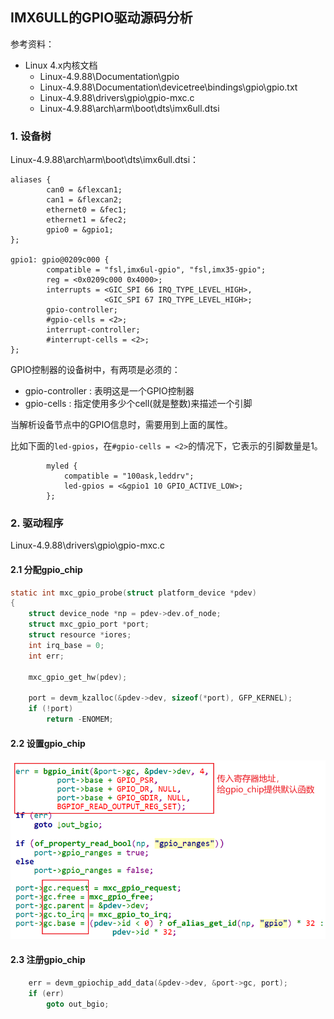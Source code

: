 ## IMX6ULL的GPIO驱动源码分析

参考资料：

* Linux 4.x内核文档
  * Linux-4.9.88\Documentation\gpio
  * Linux-4.9.88\Documentation\devicetree\bindings\gpio\gpio.txt
  * Linux-4.9.88\drivers\gpio\gpio-mxc.c
  * Linux-4.9.88\arch\arm\boot\dts\imx6ull.dtsi

### 1. 设备树

Linux-4.9.88\arch\arm\boot\dts\imx6ull.dtsi：

```shell
aliases {
		can0 = &flexcan1;
		can1 = &flexcan2;
		ethernet0 = &fec1;
		ethernet1 = &fec2;
		gpio0 = &gpio1;
};

gpio1: gpio@0209c000 {
		compatible = "fsl,imx6ul-gpio", "fsl,imx35-gpio";
		reg = <0x0209c000 0x4000>;
		interrupts = <GIC_SPI 66 IRQ_TYPE_LEVEL_HIGH>,
					 <GIC_SPI 67 IRQ_TYPE_LEVEL_HIGH>;
		gpio-controller;
		#gpio-cells = <2>;
		interrupt-controller;
		#interrupt-cells = <2>;
};
```



GPIO控制器的设备树中，有两项是必须的：

* gpio-controller : 表明这是一个GPIO控制器
* gpio-cells : 指定使用多少个cell(就是整数)来描述一个引脚



当解析设备节点中的GPIO信息时，需要用到上面的属性。

比如下面的`led-gpios`，在`#gpio-cells = <2>`的情况下，它表示的引脚数量是1。

```shell
		myled {
            compatible = "100ask,leddrv";
            led-gpios = <&gpio1 10 GPIO_ACTIVE_LOW>;
        };
```





### 2. 驱动程序

Linux-4.9.88\drivers\gpio\gpio-mxc.c

#### 2.1 分配gpio_chip

```c
static int mxc_gpio_probe(struct platform_device *pdev)
{
	struct device_node *np = pdev->dev.of_node;
	struct mxc_gpio_port *port;
	struct resource *iores;
	int irq_base = 0;
	int err;

	mxc_gpio_get_hw(pdev);

	port = devm_kzalloc(&pdev->dev, sizeof(*port), GFP_KERNEL);
	if (!port)
		return -ENOMEM;

```



#### 2.2 设置gpio_chip

![image-20210527175122546](pic/07_GPIO/09_imx6ull_gpio_chip_set.png)

#### 2.3 注册gpio_chip

```c
	err = devm_gpiochip_add_data(&pdev->dev, &port->gc, port);
	if (err)
		goto out_bgio;
```


